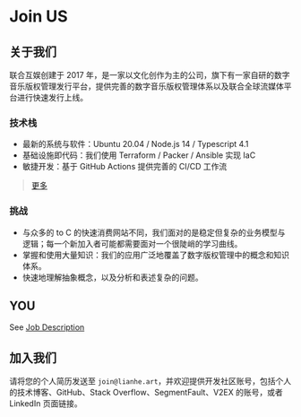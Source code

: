 # Join US

## 关于我们

联合互娱创建于 2017 年，是一家以文化创作为主的公司，旗下有一家自研的数字音乐版权管理发行平台，提供完善的数字音乐版权管理体系以及联合全球流媒体平台进行快速发行上线。

### 技术栈

- 最新的系统与软件：Ubuntu 20.04 / Node.js 14 / Typescript 4.1
- 基础设施即代码：我们使用 Terraform / Packer / Ansible 实现 IaC
- 敏捷开发：基于 GitHub Actions 提供完善的 CI/CD 工作流

> [更多](https://github.com/United-Music/Tech-Stacks)

### 挑战

- 与众多的 to C 的快速消费网站不同，我们面对的是稳定但复杂的业务模型与逻辑；每一个新加入者可能都需要面对一个很陡峭的学习曲线。
- 掌握和使用大量知识：我们的应用广泛地覆盖了数字版权管理中的概念和知识体系。
- 快速地理解抽象概念，以及分析和表述复杂的问题。

## YOU

See [Job Description](job-description.md)

## 加入我们

请将您的个人简历发送至 `join@lianhe.art`，并欢迎提供开发社区账号，包括个人的技术博客、GitHub、Stack Overflow、SegmentFault、V2EX 的账号，或者 LinkedIn 页面链接。 
